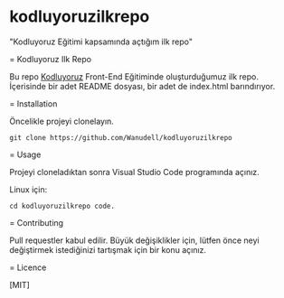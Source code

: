 # kodluyoruzilkrepo

"Kodluyoruz Eğitimi kapsamında açtığım ilk repo"

= Kodluyoruz Ilk Repo

Bu repo [Kodluyoruz](https://www.kodluyoruz.org/) Front-End Eğitiminde oluşturduğumuz ilk repo. İçerisinde bir adet README dosyası, bir adet de index.html barındırıyor.

= Installation

Öncelikle projeyi clonelayın.

`git clone https://github.com/Wanudell/kodluyoruzilkrepo`

= Usage

Projeyi cloneladıktan sonra Visual Studio Code programında açınız.

Linux için:

`cd kodluyoruzilkrepo
code.`

= Contributing

Pull requestler kabul edilir. Büyük değişiklikler için, lütfen önce neyi değiştirmek istediğinizi tartışmak için bir konu açınız.

= Licence

[MIT]
